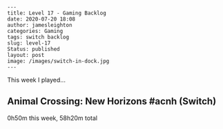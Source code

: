 
    ---
    title: Level 17 - Gaming Backlog
    date: 2020-07-20 18:08
    author: jamesleighton
    categories: Gaming
    tags: switch backlog
    slug: level-17
    Status: published
    layout: post
    image: /images/switch-in-dock.jpg
    ---



 This week I played...

## Animal Crossing: New Horizons #acnh (Switch)
0h50m this week, 58h20m total

